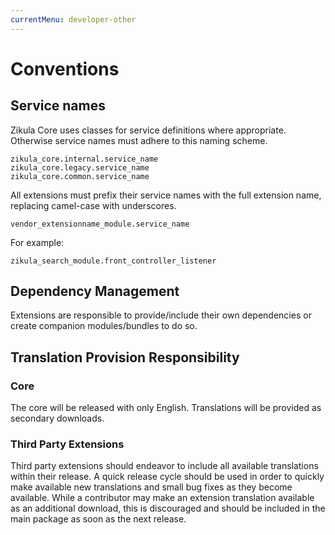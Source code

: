 ```yaml
---
currentMenu: developer-other
---
```

# Conventions

## Service names

Zikula Core uses classes for service definitions where appropriate. Otherwise service names must adhere to this naming scheme.

```
zikula_core.internal.service_name
zikula_core.legacy.service_name
zikula_core.common.service_name
```

All extensions must prefix their service names with the full extension name, replacing camel-case with underscores.

```
vendor_extensionname_module.service_name
```

For example:

```
zikula_search_module.front_controller_listener
```

## Dependency Management

Extensions are responsible to provide/include their own dependencies or create companion modules/bundles to do so.

## Translation Provision Responsibility

### Core

The core will be released with only English. Translations will be provided as secondary downloads.

### Third Party Extensions

Third party extensions should endeavor to include all available translations within their release. A quick release 
cycle should be used in order to quickly make available new translations and small bug fixes as they become available. 
While a contributor may make an extension translation available as an additional download, this is discouraged and 
should be included in the main package as soon as the next release.
